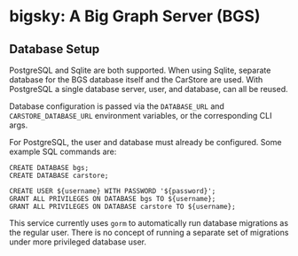 
bigsky: A Big Graph Server (BGS)
================================

## Database Setup

PostgreSQL and Sqlite are both supported. When using Sqlite, separate database
for the BGS database itself and the CarStore are used. With PostgreSQL a single
database server, user, and database, can all be reused.

Database configuration is passed via the `DATABASE_URL` and
`CARSTORE_DATABASE_URL` environment variables, or the corresponding CLI args.

For PostgreSQL, the user and database must already be configured. Some example
SQL commands are:

    CREATE DATABASE bgs;
    CREATE DATABASE carstore;

    CREATE USER ${username} WITH PASSWORD '${password}';
    GRANT ALL PRIVILEGES ON DATABASE bgs TO ${username};
    GRANT ALL PRIVILEGES ON DATABASE carstore TO ${username};

This service currently uses `gorm` to automatically run database migrations as
the regular user. There is no concept of running a separate set of migrations
under more privileged database user.
